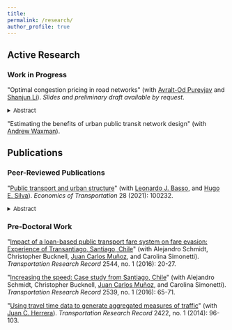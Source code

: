```yaml
---
title:
permalink: /research/
author_profile: true
---
```


<h2 id="active">
Active Research
</h2>

### Work in Progress

"Optimal congestion pricing in road networks" (with [Avralt-Od Purevjav][aop] and [Shanjun Li][sl]). *Slides and preliminary draft available by request*.
  <font size="-1">
  <details>
  <summary> Abstract </summary>
  <br>
  <p align="justify"> In large urban areas, traffic congestion usually spills over throughout the network, causing delays on other road segments. We provide the first estimate of the network effects of traffic congestion, incorporating it into an optimal road pricing policy for Beijing. Using fine-scale traffic data and the Adaptive Elastic Net GMM, we identify bottlenecks and estimate their effect on the network.
  </p>
  </details>
  </font>

"Estimating the benefits of urban public transit network design" (with [Andrew Waxman][arw]).

<h2 id="pubs">
Publications
</h2>

### Peer-Reviewed Publications

"[Public transport and urban structure](https://doi.org/10.1016/j.ecotra.2021.100232)" (with [Leonardo J. Basso][ljb], and [Hugo E. Silva][hes]). *Economics of Transportation* 28 (2021): 100232. <a href="/files/research/transit-urban-structure.pdf"><i class="fas fa-fw fa-file-pdf zoom" aria-hidden="true"></i></a>
  <font size="-1">
  <details>
  <summary> Abstract </summary>
  <br>
  <p align="justify"> Public transport is central to commuting in most cities. This paper studies the role of public transportation in shaping the urban structure. Its main contribution is to propose a tractable model as a tool to study urban regulations and transport policies in the long-run. Using the classic monocentric city framework, we model public transport as a mode that can only be accessed by walking to a set of stops. By incorporating a discrete transport mode choice and income heterogeneity, the model remains simple yet can reproduce non-monotonous urban gradients observed in cities with public transport, and well-observed spatial patterns of sorting by income and use of public transport. For example, it can reproduce an inverted U-shape of transit usage along the city. To highlight the relevance of the model, we study the effects of pricing pollution externalities together with extending the public transportation network on the urban structure.
  </p>
  </details>
  </font>

### Pre-Doctoral Work

"[Impact of a loan-based public transport fare system on fare evasion: Experience of Transantiago, Santiago, Chile](https://doi.org/10.3141%2F2544-03)" (with Alejandro Schmidt, Christopher Bucknell, [Juan Carlos Muñoz][jcm], and Carolina Simonetti). *Transportation Research Record* 2544, no. 1 (2016): 20-27.

"[Increasing the speed: Case study from Santiago, Chile](https://doi.org/10.3141%2F2539-08)" (with Alejandro Schmidt, Christopher Bucknell, [Juan Carlos Muñoz][jcm], and Carolina Simonetti). *Transportation Research Record* 2539, no. 1 (2016): 65-71.

"[Using travel time data to generate aggregated measures of traffic](https://doi.org/10.3141%2F2422-11)" (with [Juan C. Herrera][jch]). *Transportation Research Record* 2422, no. 1 (2014): 96-103.


[aop]: https://www.avraltodpurevjav.com
[ljb]: http://www.leonardojbasso.cl/index.html
[hes]: https://sites.google.com/site/hugosilvam/
[sl]: http://li.dyson.cornell.edu
[jch]: https://www.ing.uc.cl/academicos-e-investigadores/juan-carlos-herrera-maldonado/
[jcm]: https://www.ing.uc.cl/en/academicos-e-investigadores/juan-carlos-munoz-abogabir/
[arw]: https://www.andrewrwaxman.com
